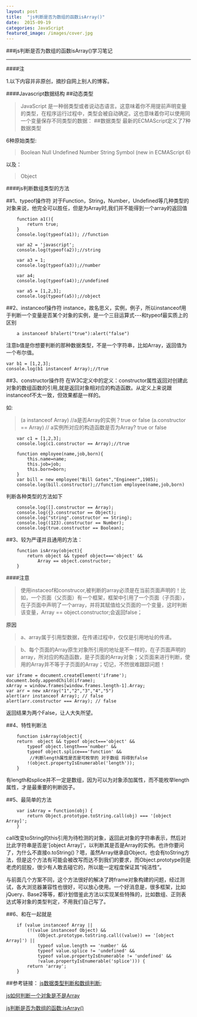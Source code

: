 ```yaml
---
layout: post
title:  "js判断是否为数组的函数isArray()"
date:  2015-09-19
categories: JavaScript
featured_image: /images/cover.jpg
---
```


###js判断是否为数组的函数isArray()学习笔记

---

####注

1.以下内容并非原创，摘抄自网上别人的博客。

####Javascript数据结构
##动态类型
>JavaScript 是一种弱类型或者说动态语言。这意味着你不用提前声明变量的类型，在程序运行过程中，类型会被自动确定。这也意味着你可以使用同一个变量保存不同类型的数据：
##数据类型
最新的ECMAScript定义了7种数据类型

6种原始类型: 

>Boolean
>Null
>Undefined
>Number
>String
>Symbol (new in ECMAScript 6)

以及：
> Object

####js判断数组类型的方法

##1、typeof操作符
对于Function，String，Number，Undefined等几种类型的对象来说，他完全可以胜任，但是为Array时,我们并不能得到一个array的返回值

        function a1(){
            return true;
        }
        console.log(typeof(a1)); //function

        var a2 = 'javascript';
        console.log(typeof(a2));//string

        var a3 = 1;
        console.log(typeof(a3));//number

        var a4;
        console.log(typeof(a4));//undefined

        var a5 = [1,2,3];
        console.log(typeof(a5));//object

##2、instanceof操作符
instance，故名思义，实例，例子，所以instanceof用于判断一个变量是否某个对象的实例，是一个三目运算式---和typeof最实质上的区别
        
        a instanceof b?alert("true"):alert("false")

注意b值是你想要判断的那种数据类型，不是一个字符串，比如Array，返回值为一个布尔值。

    var b1 = [1,2,3];
    console.log(b1 instanceof Array);//true

##3、constructor操作符
在W3C定义中的定义：constructor属性返回对创建此对象的数组函数的引用,就是返回对象相对应的构造函数。从定义上来说跟instanceof不太一致，但效果都是一样的。

如: 
>(a instanceof Array)   //a是否Array的实例？true or false
> (a.constructor == Array)  // a实例所对应的构造函数是否为Array? true or false

        var c1 = [1,2,3];
        console.log(c1.constructor == Array);//true
                
        function employee(name,job,born){
            this.name=name;
            this.job=job;
            this.born=born;
        }
        var bill = new employee("Bill Gates","Engineer",1985);
        console.log(bill.constructor);//function employee(name,job,born)

判断各种类型的方法如下

        console.log([].constructor == Array);
        console.log({}.constructor == Object);
        console.log("string".constructor == String);
        console.log((123).constructor == Number);
        console.log(true.constructor == Boolean);

##3、较为严谨并且通用的方法：

        function isArray(object){
            return object && typeof object==='object' &&
                Array == object.constructor;
        }

####注意
>使用instaceof和construcor,被判断的array必须是在当前页面声明的！比如，一个页面（父页面）有一个框架，框架中引用了一个页面（子页面），在子页面中声明了一个array，并将其赋值给父页面的一个变量，这时判断该变量，Array == object.constructor;会返回false；

原因
>a、array属于引用型数据，在传递过程中，仅仅是引用地址的传递。

>b、每个页面的Array原生对象所引用的地址是不一样的，在子页面声明的array，所对应的构造函数，是子页面的Array对象；父页面来进行判断，使用的Array并不等于子页面的Array；切记，不然很难跟踪问题！

    var iframe = document.createElement('iframe');   
    document.body.appendChild(iframe);   
    xArray = window.frames[window.frames.length-1].Array;      
    var arr = new xArray("1","2","3","4","5")
    alert(arr instanceof Array); // false
    alert(arr.constructor === Array); // false

返回结果为两个False，让人大失所望。

##4、特性判断法

        function isArray(object){
        return  object && typeof object==='object' &&    
            typeof object.length==='number' &&  
            typeof object.splice==='function' &&    
             //判断length属性是否是可枚举的 对于数组 将得到false  
            !(object.propertyIsEnumerable('length'));
        }

有length和splice并不一定是数组，因为可以为对象添加属性，而不能枚举length属性，才是最重要的判断因子。

##5、最简单的方法
       
        var isArray = function(obj) { 
            return Object.prototype.toString.call(obj) === '[object Array]'; 
        }

call改变toString的this引用为待检测的对象，返回此对象的字符串表示，然后对比此字符串是否是'[object Array]'，以判断其是否是Array的实例。也许你要问了，为什么不直接o.toString()？嗯，虽然Array继承自Object，也会有toString方法，但是这个方法有可能会被改写而达不到我们的要求，而Object.prototype则是老虎的屁股，很少有人敢去碰它的，所以能一定程度保证其“纯洁性”。 

与前面几个方案不同，这个方法很好的解决了跨frame对象构建的问题，经过测试，各大浏览器兼容性也很好，可以放心使用。一个好消息是，很多框架，比如jQuery、Base2等等，都计划借鉴此方法以实现某些特殊的，比如数组、正则表达式等对象的类型判定，不用我们自己写了。

##6、和在一起就是

        if (value instanceof Array ||
            (!(value instanceof Object) &&
                (Object.prototype.toString.call((value)) == '[object Array]') ||
                typeof value.length == 'number' &&
                typeof value.splice != 'undefined' &&
                typeof value.propertyIsEnumerable != 'undefined' &&
                !value.propertyIsEnumerable('splice'))) {
            return 'array';
        }

##参考链接：
[js数据类型判断和数组判断](http://www.cnblogs.com/mofish/p/3388427.html);

[js如何判断一个对象是不是Array](http://www.nowamagic.net/librarys/veda/detail/1250)

[js判断是否为数组的函数:isArray()](http://my.oschina.net/ohcoding/blog/470952?p=1)
